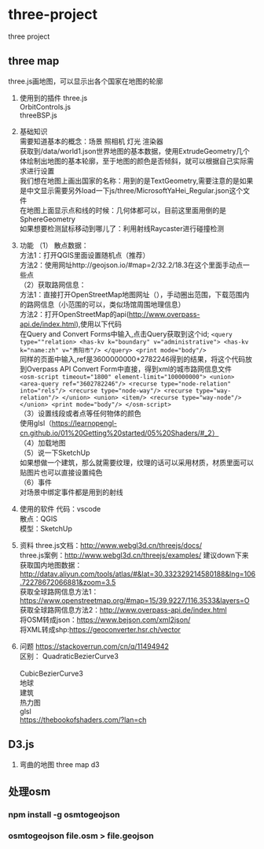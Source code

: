 # three-project
three  project 

## three map
three.js画地图，可以显示出各个国家在地图的轮廓 

1. 使用到的插件 
three.js </br>
OrbitControls.js </br>
threeBSP.js </br>


2. 基础知识  
需要知道基本的概念：场景 照相机 灯光 渲染器 </br>
获取到/data/world1.json世界地图的基本数据，使用ExtrudeGeometry几个体绘制出地图的基本轮廓，至于地图的颜色是否倾斜，就可以根据自己实际需求进行设置 </br>
我们想在地图上画出国家的名称：用到的是TextGeometry,需要注意的是如果是中文显示需要另外load一下js/three/MicrosoftYaHei_Regular.json这个文件</br>
在地图上面显示点和线的时候：几何体都可以，目前这里面用倒的是SphereGeometry </br> 
如果想要检测鼠标移动到哪儿了：利用射线Raycaster进行碰撞检测 </br>

3. 功能
（1） 散点数据：</br>
    方法1：打开QGIS里面设置随机点（推荐）</br>
    方法2：使用网址http://geojson.io/#map=2/32.2/18.3在这个里面手动点一些点</br>
（2）获取路网信息： </br>
    方法1：直接打开OpenStreetMap地图网址（），手动圈出范围，下载范围内的路网信息（小范围的可以，类似场馆周围地理信息） </br>
    方法2：打开OpenStreetMap的api(http://www.overpass-api.de/index.html),使用以下代码</br>
        在Query and Convert Forms中输入,点击Query获取到<relation id="2782246">这个id;
        ```
        <query type=""relation>
        <has-kv k="boundary" v="administrative">
        <has-kv k="name:zh" v="贵阳市"/>
        </query>
        <print mode="body"/>
        ```</br>
        同样的页面中输入,ref是3600000000+2782246得到的结果，将这个代码放到Overpass API Convert Form中直接，得到xml的城市路网信息文件</br>
        ```
        <osm-script timeout="1800" element-limit="100000000">
        <union>
            <area-query ref="3602782246"/>
            <recurse type="node-relation" into="rels"/>
            <recurse type="node-way"/>
            <recurse type="way-relation"/>
        </union>
        <union>
            <item/>
            <recurse type="way-node"/>
        </union>
        <print mode="body"/>
        </osm-script>
        ```</br>
（3）设置线段或者点等任何物体的颜色 </br>
    使用glsl（https://learnopengl-cn.github.io/01%20Getting%20started/05%20Shaders/#_2）</br>
（4）加载地图</br>
（5）说一下SketchUp</br>
    如果想做一个建筑，那么就需要纹理，纹理的话可以采用材质，材质里面可以贴图片也可以直接设置纯色</br>
（6）事件</br>
    对场景中绑定事件都是用到的射线</br>

4. 使用的软件
代码：vscode</br>
散点：QGIS</br>
模型：SketchUp</br>

5. 资料
three.js文档：http://www.webgl3d.cn/threejs/docs/ </br>
three.js案例：http://www.webgl3d.cn/threejs/examples/ 建议down下来 </br>
获取国内地图数据：http://datav.aliyun.com/tools/atlas/#&lat=30.332329214580188&lng=106.72278672066881&zoom=3.5 </br>
获取全球路网信息方法1：https://www.openstreetmap.org/#map=15/39.9227/116.3533&layers=O </br>
获取全球路网信息方法2：http://www.overpass-api.de/index.html </br>
将OSM转成json：https://www.bejson.com/xml2json/</br>
将XML转成shp:https://geoconverter.hsr.ch/vector</br>

6. 问题
https://stackoverrun.com/cn/q/11494942</br>
区别：
    QuadraticBezierCurve3 </br>  
    CubicBezierCurve3</br>
地球</br>
建筑</br>
热力图</br>
glsl</br>
https://thebookofshaders.com/?lan=ch</br>

## D3.js
1. 弯曲的地图
three map d3    </br>

## 处理osm
### npm install -g osmtogeojson
### osmtogeojson file.osm > file.geojson
    








